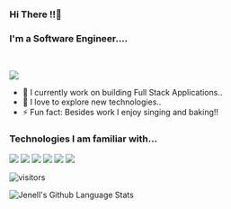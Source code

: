
### Hi There !!👋

### I'm a Software Engineer....
 <br>

<p>
  <!-- <a href="https://jmathiasj.github.io/portfolio/" target="_blank">
    <img src="https://img.shields.io/badge/portfolio-FF4500?logoColor=white&style=for-the-badge" />
  </a> -->
    <a href="https://in.linkedin.com/in/jenell-mathias-028704145" target="_blank">
    <img src="https://img.shields.io/badge/linkedin-%230077B5.svg?&style=for-the-badge&logo=linkedin&logoColor=white" />
  </a>
</p>

- 🔭 I currently work on building Full Stack Applications..
- 🤔 I love to explore new technologies..
- ⚡ Fun fact: Besides work I enjoy singing and baking!!


### Technologies I am familiar with...
<p>
  <img src="https://img.shields.io/badge/node.js%20-%2343853D.svg?&style=for-the-badge&logo=node.js&logoColor=white" />
  <img src="https://img.shields.io/badge/angular%20-%23DD0031.svg?&style=for-the-badge&logo=angular&logoColor=white" />
  <img src="https://img.shields.io/badge/bootstrap%20-%23563D7C.svg?&style=for-the-badge&logo=bootstrap&logoColor=white" />
  <img src="https://img.shields.io/badge/javascript-%23F7DF1E.svg?&style=for-the-badge&logo=javascript&logoColor=black" />
  <img src="https://img.shields.io/badge/MongoDB-%234ea94b.svg?&style=for-the-badge&logo=mongodb&logoColor=white" />
  <img src="https://img.shields.io/badge/python-%233776AB.svg?&style=for-the-badge&logo=python&logoColor=white" />
</p>

![visitors](https://badges.pufler.dev/visits/jmathiasj/jmathiasj)
<br>

![Jenell's Github Language Stats](https://github-readme-stats.vercel.app/api/top-langs/?username=jmathiasj&layout=compact&langs_count=7)


